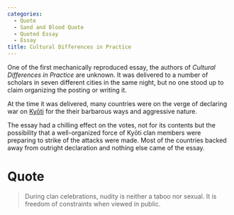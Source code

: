 ```yaml
---
categories:
  - Quote
  - Sand and Blood Quote
  - Quoted Essay
  - Essay
title: Cultural Differences in Practice
---
```


One of the first mechanically reproduced essay, the authors of *Cultural Differences in Practice* are unknown. It was delivered to a number of scholars in seven different cities in the same night, but no one stood up to claim organizing the posting or writing it.

At the time it was delivered, many countries were on the verge of declaring war on [Kyōti]() for the their barbarous ways and aggressive nature.

The essay had a chilling effect on the votes, not for its contents but the possibility that a well-organized force of Kyōti clan members were preparing to strike of the attacks were made. Most of the countries backed away from outright declaration and nothing else came of the essay.

# Quote

> During clan celebrations, nudity is neither a taboo nor sexual. It is freedom of constraints when viewed in public.
